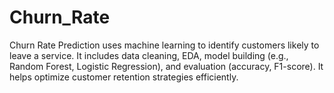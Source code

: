 # Churn_Rate
Churn Rate Prediction uses machine learning to identify customers likely to leave a service. It includes data cleaning, EDA, model building (e.g., Random Forest, Logistic Regression), and evaluation (accuracy, F1-score). It helps optimize customer retention strategies efficiently.
